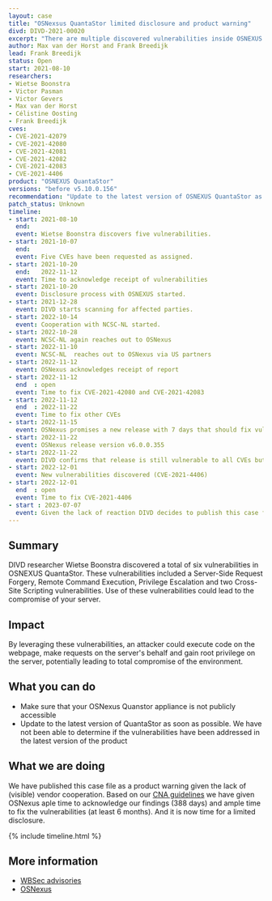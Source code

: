 ```yaml
---
layout: case
title: "OSNexsus QuantaStor limited disclosure and product warning"
divd: DIVD-2021-00020
excerpt: "There are multiple discovered vulnerabilities inside OSNEXUS QuantaStor involving injection (SSRF, XSS, RCE) and privilege escalation."
author: Max van der Horst and Frank Breedijk
lead: Frank Breedijk
status: Open
start: 2021-08-10
researchers:
- Wietse Boonstra
- Victor Pasman
- Victor Gevers
- Max van der Horst
- Célistine Oosting
- Frank Breedijk
cves:
- CVE-2021-42079
- CVE-2021-42080
- CVE-2021-42081
- CVE-2021-42082
- CVE-2021-42083
- CVE-2021-4406
product: "OSNEXUS QuantaStor"
versions: "before v5.10.0.156"
recommendation: "Update to the latest version of OSNEXUS QuantaStor as soon as possible."
patch_status: Unknown
timeline:
- start: 2021-08-10
  end:
  event: Wietse Boonstra discovers five vulnerabilities.
- start: 2021-10-07
  end:
  event: Five CVEs have been requested as assigned.
- start: 2021-10-20
  end:   2022-11-12
  event: Time to acknowledge receipt of vulnerabilities
- start: 2021-10-20
  event: Disclosure process with OSNEXUS started.
- start: 2021-12-28
  event: DIVD starts scanning for affected parties.
- start: 2022-10-14
  event: Cooperation with NCSC-NL started.
- start: 2022-10-28
  event: NCSC-NL again reaches out to OSNexus
- start: 2022-11-10
  event: NCSC-NL  reaches out to OSNexus via US partners
- start: 2022-11-12
  event: OSNexus acknowledges receipt of report
- start: 2022-11-12
  end  : open
  event: Time to fix CVE-2021-42080 and CVE-2021-42083
- start: 2022-11-12
  end  : 2022-11-22
  event: Time to fix other CVEs
- start: 2022-11-15
  event: OSNexus promises a new release with 7 days that should fix vulnberabilities
- start: 2022-11-22
  event: OSNexus release version v6.0.0.355
- start: 2022-11-22 
  event: DIVD confirms that release is still vulnerable to all CVEs but XSS cves CVE-2021-42080 and CVE-2021-42083
- start: 2022-12-01
  event: New vulnerabilities discovered (CVE-2021-4406)
- start: 2022-12-01
  end  : open
  event: Time to fix CVE-2021-4406
- start : 2023-07-07
  event: Given the lack of reaction DIVD decides to publish this case file
---
```


## Summary

DIVD researcher Wietse Boonstra discovered a total of six vulnerabilities in OSNEXUS QuantaStor. These vulnerabilities included a Server-Side Request Forgery, Remote Command Execution, Privilege Escalation and two Cross-Site Scripting vulnerabilities. Use of these vulnerabilities could lead to the compromise of your server.

## Impact

By leveraging these vulnerabilities, an attacker could execute code on the webpage, make requests on the server's behalf and gain root privilege on the server, potentially leading to total compromise of the environment.

## What you can do

- Make sure that your OSNexus Quanstor appliance is not publicly accessible
- Update to the latest version of QuantaStor as soon as possible. We have not been able to determine if the vulnerabilities have been addressed in the latest version of the product

## What we are doing
We have published this case file as a product warning given the lack of (visible) vendor cooperation.
Based on our [CNA guidelines](/cna) we have given OSNexus aple time to acknowledge our findings (388 days) and ample time to fix the vulnerabilities (at least 6 months). And it is now time for a limited disclosure. 


{% include timeline.html %}

## More information
* [WBSec advisories](https://wbsec.nl/writeups/osnexus/)
* [OSNexus](https://www.osnexus.com)
